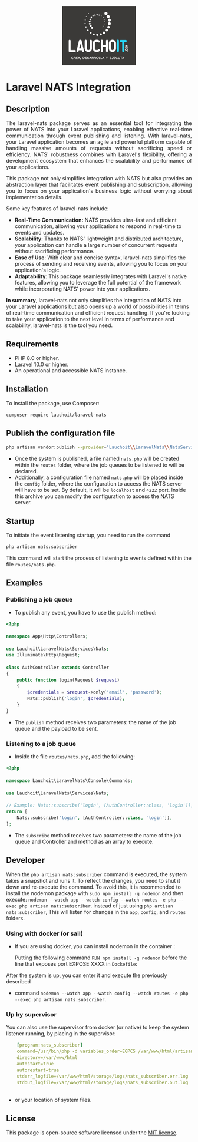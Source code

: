 <p align="center"><a href="https://www.youtube.com/@lauchoit" target="_blank"><img src="./images/logo.jpg" width="200" alt="LauchoIT Logo"></a></p>

# Laravel NATS Integration

## Description
<div style="text-align: justify;">
The laravel-nats package serves as an essential tool for integrating the power of NATS into your Laravel applications, enabling effective real-time communication through event publishing and listening.
With laravel-nats, your Laravel application becomes an agile and powerful platform capable of handling massive amounts of requests without sacrificing speed or efficiency. NATS' robustness combines with Laravel's flexibility, offering a development ecosystem that enhances the scalability and performance of your applications.

This package not only simplifies integration with NATS but also provides an abstraction layer that facilitates event publishing and subscription, allowing you to focus on your application's business logic without worrying about implementation details.

Some key features of laravel-nats include:
</div>


- **Real-Time Communication:** NATS provides ultra-fast and efficient communication, allowing your applications to respond in real-time to events and updates.
- **Scalability**: Thanks to NATS' lightweight and distributed architecture, your application can handle a large number of concurrent requests without sacrificing performance.
- **Ease of Use**: With clear and concise syntax, laravel-nats simplifies the process of sending and receiving events, allowing you to focus on your application's logic.
- **Adaptability**: This package seamlessly integrates with Laravel's native features, allowing you to leverage the full potential of the framework while incorporating NATS' power into your applications.     

**In summary**, laravel-nats not only simplifies the integration of NATS into your Laravel applications but also opens up a world of possibilities in terms of real-time communication and efficient request handling. If you're looking to take your application to the next level in terms of performance and scalability, laravel-nats is the tool you need.
## Requirements
- PHP 8.0 or higher.
- Laravel 10.0 or higher.
- An operational and accessible NATS instance.

## Installation
To install the package, use Composer:
```bash
composer require lauchoit/laravel-nats
```
## Publish the configuration file
```bash
php artisan vendor:publish --provider="Lauchoit\\LaravelNats\\NatsServiceProvider"
```
- Once the system is published, a file named `nats.php` will be created within the `routes` folder, where the job queues to be listened to will be declared. 
- Additionally, a configuration file named `nats.php` will be placed inside the `config` folder, where the configuration to access the NATS server will have to be set.
By default, it will be `localhost` and `4222` port. Inside this archive you can modify the configuration to access the NATS server.

## Startup
To initiate the event listening startup, you need to run the command 
```bash 
php artisan nats:subscriber
```
This command will start the process of listening to events defined within the file `routes/nats.php`.

## Examples

### Publishing a job queue
- To publish any event, you have to use the publish method:
```php
<?php

namespace App\Http\Controllers;

use Lauchoit\LaravelNats\Services\Nats;
use Illuminate\Http\Request;

class AuthController extends Controller
{
    public function login(Request $request)
    {
        $credentials = $request->only('email', 'password');
        Nats::publish('login', $credentials);
    }
}
```
- The `publish` method receives two parameters: the name of the job queue and the payload to be sent.

### Listening to a job queue
  - Inside the file `routes/nats.php`, add the following:
```php
<?php

namespace Lauchoit\LaravelNats\Console\Commands;

use Lauchoit\LaravelNats\Services\Nats;

// Example: Nats::subscribe('login', [AuthController::class, 'login']),
return [ 
    Nats::subscribe('login', [AuthController::class, 'login']),
];

```
- The `subscribe` method receives two parameters: the name of the job queue and Controller and method as an array to execute.
## Developer
When the `php artisan nats:subscriber` command is executed, the system takes a snapshot and runs it. 
To reflect the changes, you need to shut it down and re-execute the command. 
To avoid this, it is recommended to install the nodemon package with `sudo npm install -g nodemon` 
and then execute: `nodemon --watch app --watch config --watch routes -e php --exec php artisan nats:subscriber`.
instead of just using `php artisan nats:subscriber`,
This will listen for changes in the `app`, `config`, and `routes` folders.

### Using with docker (or sail)
- If you are using docker, you can install nodemon in the container :

    Putting the following command `RUN npm install -g nodemon` before the line that exposes port EXPOSE XXXX in `Dockefile`:


After the system is up, you can enter it and execute the previously described
   - command `nodemon --watch app --watch config --watch routes -e php --exec php artisan nats:subscriber`.

### Up by supervisor
You can also use the supervisor from docker (or native) to keep the system listener running, by placing in the supervisor:
    
```yaml
    [program:nats_subscriber]
    command=/usr/bin/php -d variables_order=EGPCS /var/www/html/artisan nats:subscriber
    directory=/var/www/html
    autostart=true
    autorestart=true
    stderr_logfile=/var/www/html/storage/logs/nats_subscriber.err.log
    stdout_logfile=/var/www/html/storage/logs/nats_subscriber.out.log
    
```
- or your location of system files.


## License
This package is open-source software licensed under the [MIT license](https://opensource.org/licenses/MIT).
```
